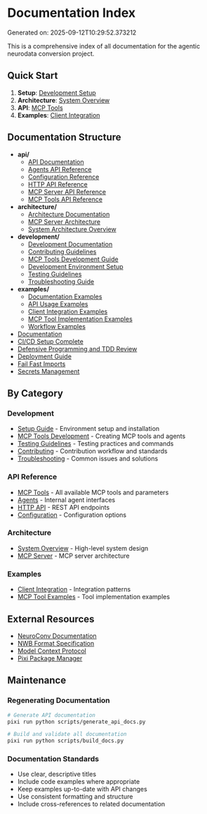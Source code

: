 # Documentation Index

Generated on: 2025-09-12T10:29:52.373212

This is a comprehensive index of all documentation for the agentic neurodata conversion project.

## Quick Start

1. **Setup**: [Development Setup](development/setup.md)
2. **Architecture**: [System Overview](architecture/README.md)
3. **API**: [MCP Tools](api/README.md)
4. **Examples**: [Client Integration](examples/README.md)

## Documentation Structure

- **api/**
  - [API Documentation](api/README.md)
  - [Agents API Reference](api/agents.md)
  - [Configuration Reference](api/configuration.md)
  - [HTTP API Reference](api/http_api.md)
  - [MCP Server API Reference](api/mcp_server.md)
  - [MCP Tools API Reference](api/mcp_tools.md)
- **architecture/**
  - [Architecture Documentation](architecture/README.md)
  - [MCP Server Architecture](architecture/mcp_server.md)
  - [System Architecture Overview](architecture/overview.md)
- **development/**
  - [Development Documentation](development/README.md)
  - [Contributing Guidelines](development/contributing.md)
  - [MCP Tools Development Guide](development/mcp-tools.md)
  - [Development Environment Setup](development/setup.md)
  - [Testing Guidelines](development/testing.md)
  - [Troubleshooting Guide](development/troubleshooting.md)
- **examples/**
  - [Documentation Examples](examples/README.md)
  - [API Usage Examples](examples/api-usage.md)
  - [Client Integration Examples](examples/client-integration.md)
  - [MCP Tool Implementation Examples](examples/mcp-tool-examples.md)
  - [Workflow Examples](examples/workflow-examples.md)
- [Documentation](README.md)
- [CI/CD Setup Complete](ci-cd-setup.md)
- [Defensive Programming and TDD Review](defensive_programming_review.md)
- [Deployment Guide](deployment.md)
- [Fail Fast Imports](fail_fast_imports.md)
- [Secrets Management](secrets-management.md)

## By Category

### Development
- [Setup Guide](development/setup.md) - Environment setup and installation
- [MCP Tools Development](development/mcp-tools.md) - Creating MCP tools and agents
- [Testing Guidelines](development/testing.md) - Testing practices and commands
- [Contributing](development/contributing.md) - Contribution workflow and standards
- [Troubleshooting](development/troubleshooting.md) - Common issues and solutions

### API Reference
- [MCP Tools](api/mcp_tools.md) - All available MCP tools and parameters
- [Agents](api/agents.md) - Internal agent interfaces
- [HTTP API](api/http_api.md) - REST API endpoints
- [Configuration](api/configuration.md) - Configuration options

### Architecture
- [System Overview](architecture/overview.md) - High-level system design
- [MCP Server](architecture/mcp_server.md) - MCP server architecture

### Examples
- [Client Integration](examples/client-integration.md) - Integration patterns
- [MCP Tool Examples](examples/mcp-tool-examples.md) - Tool implementation examples

## External Resources

- [NeuroConv Documentation](https://neuroconv.readthedocs.io/)
- [NWB Format Specification](https://nwb-schema.readthedocs.io/)
- [Model Context Protocol](https://modelcontextprotocol.io/)
- [Pixi Package Manager](https://pixi.sh/)

## Maintenance

### Regenerating Documentation

```bash
# Generate API documentation
pixi run python scripts/generate_api_docs.py

# Build and validate all documentation
pixi run python scripts/build_docs.py
```

### Documentation Standards

- Use clear, descriptive titles
- Include code examples where appropriate
- Keep examples up-to-date with API changes
- Use consistent formatting and structure
- Include cross-references to related documentation
